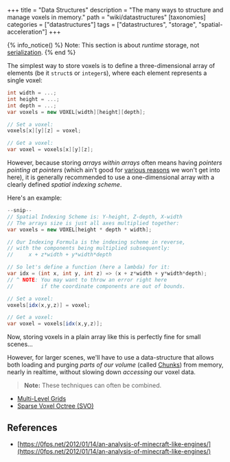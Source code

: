 +++
title = "Data Structures"
description = "The many ways to structure and manage voxels in memory."
path = "wiki/datastructures"
[taxonomies]
categories = ["datastructures"]
tags = ["datastructures", "storage", "spatial-acceleration"]
+++

{% info_notice() %} Note: This section is about *runtime* storage, not [serialization](/wiki/serialization). {% end %}

The simplest way to store voxels is to define a three-dimensional array of elements (be it `struct`s or `integer`s), where each element represents a single voxel:

```c#
int width = ...;
int height = ...;
int depth = ...;
var voxels = new VOXEL[width][height][depth];

// Set a voxel:
voxels[x][y][z] = voxel;

// Get a voxel:
var voxel = voxels[x][y][z];
```

However, because storing *arrays within arrays* often means having *pointers pointing at pointers* (which ain't good for [various reasons](/wiki/optimization) we won't get into here), it is generally recommended to use a one-dimensional array with a clearly defined *spatial indexing scheme*.

Here's an example:

```c#
--snip--
// Spatial Indexing Scheme is: Y-height, Z-depth, X-width
// The arrays size is just all axes multiplied together:
var voxels = new VOXEL[height * depth * width];

// Our Indexing Formula is the indexing scheme in reverse,
// with the components being multiplied subsequently:
//     x + z*width + y*width*depth

// So let's define a function (here a lambda) for it:
var idx = (int x, int y, int z) => (x + z*width + y*width*depth);
// ^ NOTE: You may want to throw an error right here
//         if the coordinate components are out of bounds.

// Set a voxel:
voxels[idx(x,y,z)] = voxel;

// Get a voxel:
var voxel = voxels[idx(x,y,z)];
```

Now, storing voxels in a plain array like this is perfectly fine for small scenes...

However, for larger scenes, we'll have to use a data-structure that allows both loading and purging *parts of our volume* (called [Chunks](/wiki/chunking)) from memory, nearly in realtime, without slowing down *accessing* our voxel data.

> **Note:** These techniques can often be combined.

- [Multi-Level Grids](/wiki/datastructures/multi-level-grid)
- [Sparse Voxel Octree (SVO)](/wiki/datastructures/sparse-voxel-octree)

## References

- [https://0fps.net/2012/01/14/an-analysis-of-minecraft-like-engines/](https://0fps.net/2012/01/14/an-analysis-of-minecraft-like-engines/)
